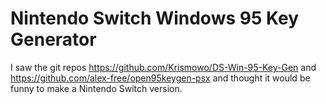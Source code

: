 # Nintendo Switch Windows 95 Key Generator

I saw the git repos https://github.com/Krismowo/DS-Win-95-Key-Gen and https://github.com/alex-free/open95keygen-psx and thought it would be funny to make a Nintendo Switch version.